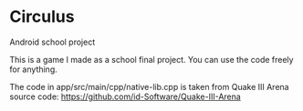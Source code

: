 # Circulus
Android school project

This is a game I made as a school final project. You can use the code freely for anything.

The code in app/src/main/cpp/native-lib.cpp is taken from Quake III Arena source code: https://github.com/id-Software/Quake-III-Arena
